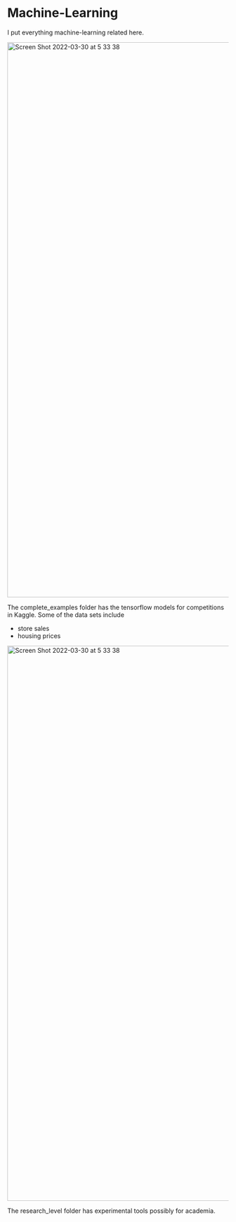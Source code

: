 # Machine-Learning
I put everything machine-learning related here.


<img width="1264" alt="Screen Shot 2022-03-30 at 5 33 38" src="https://user-images.githubusercontent.com/89398401/160710056-c04c1669-ac62-49a6-b4d3-7c275586aafe.png">

The complete_examples folder has the tensorflow models for competitions in Kaggle. Some of the data sets include 
- store sales
- housing prices 

<img width="1264" alt="Screen Shot 2022-03-30 at 5 33 38" src="https://user-images.githubusercontent.com/89398401/180291300-14a527b0-6d25-4e94-ad56-05bcb7719bec.png">

The research_level folder has experimental tools possibly for academia.

